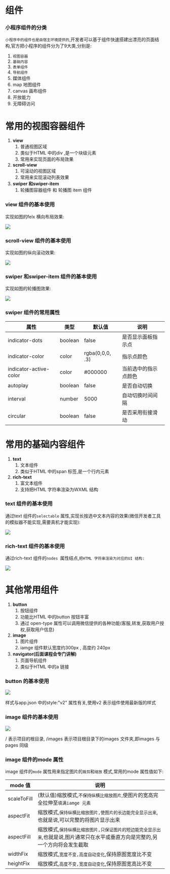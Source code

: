 # 组件

### 小程序组件的分类

`小程序中的组件也是由宿主环境提供的`,开发者可以基于组件快速搭建出漂亮的页面结构,官方把小程序的组件分为了9大类,分别是:

1. `视图容器`
2. `基础内容`
3. `表单组件`
4. `导航组件`
5. 媒体组件
6. map 地图组件
7. canvas 画布组件
8. 开放能力
9. 无障碍访问



# 常用的视图容器组件

1. **view**
   1. 普通视图区域
   2. 类似于HTML 中的div ,是一个块级元素
   3. 常用来实现页面的布局效果
2. **scroll-view**
   1. 可滚动的视图区域
   2. 常用来实现滚动列表效果
3. **swiper 和swiper-item**
   1. 轮播图容器组件 和 轮播图 item 组件



### view  组件的基本使用

实现如图的felx 横向布局效果:

![](D:\学习\wanye\HTML\微信小程序\笔记\img\8-1.png)



### scroll-view 组件的基本使用

实现如图的纵向滚动效果:

![](D:\学习\wanye\HTML\微信小程序\笔记\img\8-2.png)





### swiper 和swiper-item 组件的基本使用

实现如图的轮播图效果:

![](D:\学习\wanye\HTML\微信小程序\笔记\img\8-3.png)



### swiper 组件的常用属性

| 属性                   | 类型    | 默认值          | 说明                 |
| ---------------------- | ------- | --------------- | -------------------- |
| indicator-dots         | boolean | false           | 是否显示面板指示点   |
| indicator-color        | color   | rgba(0,0,0, .3) | 指示点颜色           |
| indicator-active-color | color   | #000000         | 当前选中的指示点颜色 |
| autoplay               | boolean | false           | 是否自动切换         |
| interval               | number  | 5000            | 自动切换时间间隔     |
| circular               | boolean | false           | 是否采用衔接滑动     |



# 常用的基础内容组件

1. **text**
   1. 文本组件
   2. 类似于HTML 中的span 标签,是一个行内元素
2. **rich-text**
   1. 富文本组件
   2. 支持把HTML 字符串渲染为WXML 结构



### text 组件的基本使用

通过text 组件的`selectable` 属性,实现长按选中文本内容的效果(微信开发者工具的模拟器不能实现,需要真机才能实现):

![](D:\学习\wanye\HTML\微信小程序\笔记\img\8-4.png)



### rich-text 组件的基本使用

通过rich-text 组件的`nodes `属性结点,`把HTML 字符串渲染为对应的UI 结构:`

![](D:\学习\wanye\HTML\微信小程序\笔记\img\8-5.png)



# 其他常用组件

1. **button**
   1. 按钮组件
   2. 功能比HTML 中的button 按钮丰富
   3. 通过 open-type 属性可以调用微信提供的各种功能(客服,转发,获取用户授权,获取用户信息)
2. **image**
   1. 图片组件
   2. iamge 组件默认宽度约300px , 高度约 240px
3. **navigator(后面课程会专门讲解)**
   1. 页面导航组件
   2. 类似于HTML 中的a 链接



### button 的基本使用

![](D:\学习\wanye\HTML\微信小程序\笔记\img\8-6.png)

样式与app.json 中的style:"v2" 属性有关,使用v2 表示组件使用最新版的样式



### image 组件的基本使用

![](D:\学习\wanye\HTML\微信小程序\笔记\img\8-7.png)

/ 表示项目的根目录, /images 表示项目根目录下的images 文件夹,即images 与pages 同级



### image 组件的mode 属性

image 组件的`mode` 属性用来指定图片的`裁剪`和`缩放` 模式,常用的mode 属性值如下:

| mode 值     | 说明                                                         |
| ----------- | ------------------------------------------------------------ |
| scaleToFill | (默认值)缩放模式,`不保持纵横比缩放图片`,使图片的宽高完全拉伸至`填满iamge 元素` |
| aspectFit   | 缩放模式,`保持纵横比缩放图片,使图片的长边能完全显示出来`,也就是说,可以完整的将图片显示出来 |
| aspectFill  | 缩放模式,`保持纵横比缩放图片,只保证图片的短边能完全显示出来`,也就是说,图片通常只在水平或垂直方向是完整的,另一个方向将会发生截取 |
| widthFix    | 缩放模式,`宽度不变,高度自动变化`,保持原图宽度比不变          |
| heightFix   | 缩放模式,`高度不变,宽度自动变化`,保持原图宽高比不变          |

